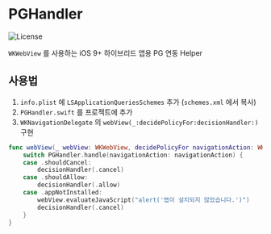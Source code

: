 # PGHandler

![License](https://img.shields.io/github/license/mznu/PGHandler)

`WKWebView` 를 사용하는 iOS 9+ 하이브리드 앱용 PG 연동 Helper

## 사용법

1. `info.plist` 에 `LSApplicationQueriesSchemes` 추가 (`schemes.xml` 에서 복사)
2. `PGHandler.swift` 를 프로젝트에 추가
3. `WKNavigationDelegate` 의 `webView(_:decidePolicyFor:decisionHandler:)` 구현

```swift
func webView(_ webView: WKWebView, decidePolicyFor navigationAction: WKNavigationAction, decisionHandler: @escaping (WKNavigationActionPolicy) -> Void) {
    switch PGHandler.handle(navigationAction: navigationAction) {
    case .shouldCancel:
        decisionHandler(.cancel)
    case .shouldAllow:
        decisionHandler(.allow)
    case .appNotInstalled:
        webView.evaluateJavaScript("alert('앱이 설치되지 않았습니다.')")
        decisionHandler(.cancel)
    }
}
```
